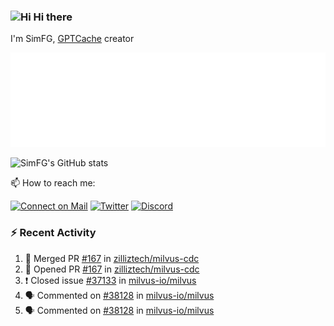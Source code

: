 ### <img src='https://qpluspicture.oss-cn-beijing.aliyuncs.com/6LjjQA/Hi.gif' alt='Hi' width="24"/> Hi there

I'm SimFG, [GPTCache](https://github.com/zilliztech/GPTCache) creator

![Metrics 👋](/metrics.plugin.followup.user.svg)

![SimFG's GitHub stats](https://github-readme-stats.vercel.app/api?username=SimFG&show_icons=true&theme=radical&count_private=true)

📫 How to reach me:

[![Connect on Mail](https://img.shields.io/badge/Ask%20me-anything-1abc9c.svg)](mailto:1142838399@qq.com)
[![Twitter](https://img.shields.io/twitter/follow/FogSim?style=social)](https://twitter.com/FogSim)
[![Discord](https://img.shields.io/discord/1092648432495251507?label=Discord&logo=discord)](https://discord.gg/Q8C6WEjSWV)

### :zap: Recent Activity

<!--START_SECTION:activity-->
1. 🎉 Merged PR [#167](https://github.com/zilliztech/milvus-cdc/pull/167) in [zilliztech/milvus-cdc](https://github.com/zilliztech/milvus-cdc)
2. 💪 Opened PR [#167](https://github.com/zilliztech/milvus-cdc/pull/167) in [zilliztech/milvus-cdc](https://github.com/zilliztech/milvus-cdc)
3. ❗️ Closed issue [#37133](https://github.com/milvus-io/milvus/issues/37133) in [milvus-io/milvus](https://github.com/milvus-io/milvus)
4. 🗣 Commented on [#38128](https://github.com/milvus-io/milvus/issues/38128) in [milvus-io/milvus](https://github.com/milvus-io/milvus)
5. 🗣 Commented on [#38128](https://github.com/milvus-io/milvus/issues/38128) in [milvus-io/milvus](https://github.com/milvus-io/milvus)
<!--END_SECTION:activity-->

